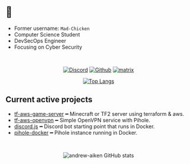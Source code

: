 # 👋
- Former username: `Mad-Chicken`
- Computer Science Student
- DevSecOps Engineer
- Focusing on Cyber Security

<br>

<div align="center">

[![Discord](https://img.shields.io/static/v1?label=Discord&message=%2FMad%2FChicken%2F%238967&logo=Discord&logoColor=ffffff&style=for-the-badge)](https://discord.gg)
[![Github](https://img.shields.io/github/stars/andrew-aiken?logoColor=ffffff&style=for-the-badge)](https://github.com/andrew-aiken)
[![matrix](https://img.shields.io/static/v1?label=Matrix&message=@mad-chicken&logo=matrix&logoColor=ffffff&style=for-the-badge)](https://matrix.to/#/@mad-chicken:matrix.org)

[![Top Langs](https://github-readme-stats.vercel.app/api/top-langs/?username=andrew-aiken&hide=mcfunction&layout=compact)](https://github.com/anuraghazra/github-readme-stats)

</div>

## Current active projects
- [tf-aws-game-server](https://github.com/andrew-aiken/tf-aws-game-server) ━ Minecraft or TF2 server using terraform & aws.
- [tf-aws-openvpn](https://github.com/andrew-aiken/tf-aws-openvpn) ━ Simple OpenVPN service with Pihole.
- [discord.js](https://github.com/andrew-aiken/discord.js) ━ Discord bot starting point that runs in Docker.
- [pihole-docker](https://github.com/andrew-aiken/pihole-docker) ━ Pihole instance running in Docker.

<br>
<div align="center">

![andrew-aiken GitHub stats](https://github-readme-stats.vercel.app/api?username=andrew-aiken&show_icons=true&theme=tokyonight)

</div>
